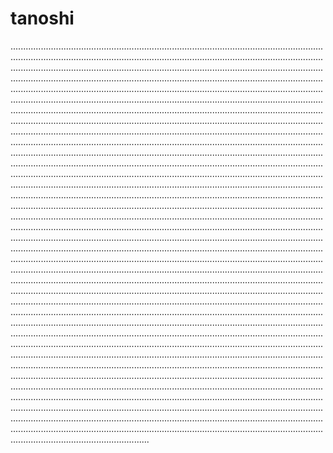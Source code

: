 # tanoshi

...................................................................................................................................................................................................................................................................................................................................................................................................................................................................................................................................................................................................................................................................................................................................................................................................................................................................................................................................................................................................................................................................................................................................................................................................................................................................................................................................................................................................................................................................................................................................................................................................................................................................................................................................................................................................................................................................................................................................................................................................................................................................................................................................................................................................................................................................................................................................................................................................................................................................................................................................................................................................................................................................................................................................................................................................................................................................................................................................................................................................................................................................................................................................................................................................................................................................................................................................................................................................................................................................................................................................................................................................................................................................................................................................................................................................................................................................................................................................................................................................................................................................................................................................................................................................................................................................................................................................................................................................................................................................................................................................................................................................................................................................................................................................................................................................................................